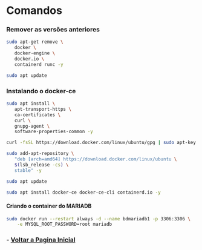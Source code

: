 # Comandos

### Remover as versões anteriores

```bash
sudo apt-get remove \
   docker \
   docker-engine \
   docker.io \
   containerd runc -y
```
```bash
sudo apt update
```

### Instalando o docker-ce 

```bash
sudo apt install \
   apt-transport-https \
   ca-certificates \
   curl \
   gnupg-agent \
   software-properties-common -y

```
```bash
curl -fsSL https://download.docker.com/linux/ubuntu/gpg | sudo apt-key add -
```

```bash
sudo add-apt-repository \
   "deb [arch=amd64] https://download.docker.com/linux/ubuntu \
   $(lsb_release -cs) \
   stable" -y
```

```bash
sudo apt update
```
```bash
sudo apt install docker-ce docker-ce-cli containerd.io -y
```
#### Criando o container do MARIADB
```bash
sudo docker run --restart always -d --name bdmariadb1 -p 3306:3306 \
    -e MYSQL_ROOT_PASSWORD=root mariadb
```
### - [Voltar a Pagina Inicial](../README.md) 
